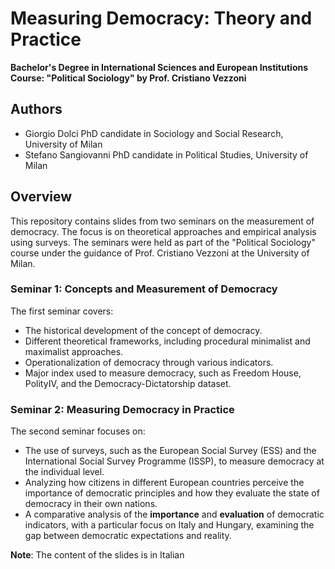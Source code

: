 # Measuring Democracy: Theory and Practice
**Bachelor's Degree in International Sciences and European Institutions**  
**Course: "Political Sociology" by Prof. Cristiano Vezzoni**

## Authors
- Giorgio Dolci PhD candidate in Sociology and Social Research, University of Milan
- Stefano Sangiovanni PhD candidate in Political Studies, University of Milan

## Overview
This repository contains slides from two seminars on the measurement of democracy. 
The focus is on theoretical approaches and empirical analysis using surveys. 
The seminars were held as part of the "Political Sociology" course under the guidance of Prof. Cristiano Vezzoni at the University of Milan.

### Seminar 1: Concepts and Measurement of Democracy
The first seminar covers:
- The historical development of the concept of democracy.
- Different theoretical frameworks, including procedural minimalist and maximalist approaches.
- Operationalization of democracy through various indicators.
- Major index used to measure democracy, such as Freedom House, PolityIV, and the Democracy-Dictatorship dataset.

### Seminar 2: Measuring Democracy in Practice
The second seminar focuses on:
- The use of surveys, such as the European Social Survey (ESS) and the International Social Survey Programme (ISSP), to measure democracy at the individual level.
- Analyzing how citizens in different European countries perceive the importance of democratic principles and how they evaluate the state of democracy in their own nations.
- A comparative analysis of the **importance** and **evaluation** of democratic indicators, with a particular focus on Italy and Hungary, examining the gap between democratic expectations and reality.

**Note**: The content of the slides is in Italian
